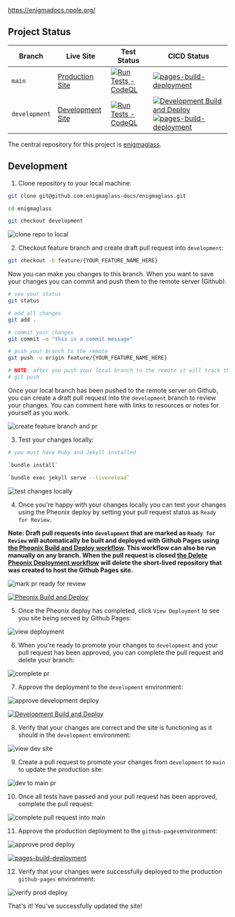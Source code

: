 https://enigmadocs.npole.org/

## Project Status
| Branch | Live Site | Test Status | CICD Status |
| - | - | - | - |
| `main` | [Production Site](https://enigmaglass-docs.github.io/enigmaglass/) | [![Run Tests - CodeQL](https://github.com/enigmaglass-docs/enigmaglass/actions/workflows/codeql.yml/badge.svg?branch=main)](https://github.com/enigmaglass-docs/enigmaglass/actions/workflows/codeql.yml) | [![pages-build-deployment](https://github.com/enigmaglass-docs/enigmaglass/actions/workflows/pages/pages-build-deployment/badge.svg?branch=main)](https://github.com/enigmaglass-docs/enigmaglass/actions/workflows/pages/pages-build-deployment) |
| `development` | [Development Site](https://enigmaglass-docs.github.io/enigmaglass-dev/) | [![Run Tests - CodeQL](https://github.com/enigmaglass-docs/enigmaglass/actions/workflows/codeql.yml/badge.svg?branch=development)](https://github.com/enigmaglass-docs/enigmaglass/actions/workflows/codeql.yml) | [![Development Build and Deploy](https://github.com/enigmaglass-docs/enigmaglass/actions/workflows/deploy-dev.yml/badge.svg?branch=development)](https://github.com/enigmaglass-docs/enigmaglass/actions/workflows/deploy-dev.yml) [![pages-build-deployment](https://github.com/enigmaglass-docs/enigmaglass-dev/actions/workflows/pages/pages-build-deployment/badge.svg?branch=main)](https://github.com/enigmaglass-docs/enigmaglass-dev/actions/workflows/pages/pages-build-deployment)|

The central repository for this project is [enigmaglass](https://github.com/enigmaglass-docs/enigmaglass).

## Development
1. Clone repository to your local machine:

```bash
git clone git@github.com:enigmaglass-docs/enigmaglass.git

cd enigmaglass

git checkout development
```

![clone repo to local](https://github.com/enigmaglass-docs/.github/blob/main/profile//assets/gif/clone-repo-checkout-development.gif)

2. Checkout feature branch and create draft pull request into `development`:

```bash
git checkout -b feature/{YOUR_FEATURE_NAME_HERE}
```

Now you can make you changes to this branch. When you want to save your changes you can commit and push them to the remote server (Github).

```bash
# see your status
git status

# add all changes
git add .

# commit your changes
git commit -m "this is a commit message"

# push your branch to the remote
git push -u origin feature/{YOUR_FEATURE_NAME_HERE}

# NOTE: after you push your local branch to the remote it will track the remote, so you can just run
# git push
```

Once your local branch has been pushed to the remote server on Github, you can create a draft pull request into the `development` branch to review your changes. You can comment here with links to resources or notes for yourself as you work.

![create feature branch and pr](https://github.com/enigmaglass-docs/.github/blob/main/profile/assets/gif/create-feature-branch-and-pr.gif)

3. Test your changes locally:

```bash
# you must have Ruby and Jekyll installed

`bundle install`

`bundle exec jekyll serve --livereload`
```

![test changes locally](https://github.com/enigmaglass-docs/.github/blob/main/profile/assets/gif/test-changes-locally.gif)

4. Once you're happy with your changes locally you can test your changes using the Pheonix deploy by setting your pull request status as `Ready for Review`.

**Note: Draft pull requests into `development` that are marked as `Ready for Review` will automatically be built and deployed with Github Pages using [the Pheonix Build and Deploy workflow](https://github.com/enigmaglass-docs/enigmaglass/actions/workflows/deploy-pr.yml). This workflow can also be run manually on any branch. When the pull request is closed [the Delete Pheonix Deployment workflow](https://github.com/enigmaglass-docs/enigmaglass/actions/workflows/delete-deploy-pr.yml) will delete the short-lived repository that was created to host the Github Pages site.**

![mark pr ready for review](https://github.com/enigmaglass-docs/.github/blob/main/profile/assets/gif/mark-pr-ready-start-pheonix-deploy.gif)

[![Pheonix Build and Deploy](https://github.com/enigmaglass-docs/enigmaglass/actions/workflows/deploy-pr.yml/badge.svg)](https://github.com/enigmaglass-docs/enigmaglass/actions/workflows/deploy-pr.yml)

5. Once the Pheonix deploy has completed, click `View Deployment` to see you site being served by Github Pages:

![view deployment](https://github.com/enigmaglass-docs/.github/blob/main/profile/assets/gif/view-deployment.gif)

6. When you're ready to promote your changes to `development` and your pull request has been approved, you can complete the pull request and delete your branch:

![complete pr](https://github.com/enigmaglass-docs/.github/blob/main/profile/assets/gif/merge-feature-branch-develop.gif)

7. Approve the deployment to the `development` environment:

![approve development deploy](https://github.com/enigmaglass-docs/.github/blob/main/profile/assets/gif/approve-development-deploy.gif)

[![Development Build and Deploy](https://github.com/enigmaglass-docs/enigmaglass/actions/workflows/deploy-dev.yml/badge.svg?branch=development)](https://github.com/enigmaglass-docs/enigmaglass/actions/workflows/deploy-dev.yml)

8. Verify that your changes are correct and the site is functioning as it should in the `development` environment:

![view dev site](https://github.com/enigmaglass-docs/.github/blob/main/profile/assets/gif/view-dev-site.gif)

9. Create a pull request to promote your changes from `development` to `main` to update the production site:

![dev to main pr](https://github.com/enigmaglass-docs/.github/blob/main/profile/assets/gif/dev-to-main-pr.gif)

10. Once all tests have passed and your pull request has been approved, complete the pull request:

![complete pull request into main](https://github.com/enigmaglass-docs/.github/blob/main/profile/assets/gif/complete-pull-request-into-main.gif)

11. Approve the production deployment to the `github-pages`environment:

![approve prod deploy](https://github.com/enigmaglass-docs/.github/blob/main/profile/assets/gif/approve-prod-deploy.gif)

[![pages-build-deployment](https://github.com/enigmaglass-docs/enigmaglass/actions/workflows/pages/pages-build-deployment/badge.svg)](https://github.com/enigmaglass-docs/enigmaglass/actions/workflows/pages/pages-build-deployment)

12. Verify that your changes were successfully deployed to the production `github-pages` environment:

![verify prod deploy](https://github.com/enigmaglass-docs/.github/blob/main/profile/assets/gif/verify-prod-deploy.gif)

That's it! You've successfully updated the site!
